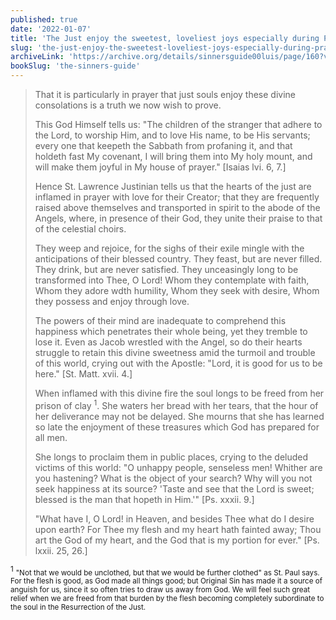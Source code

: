 ```yaml
---
published: true
date: '2022-01-07'
title: 'The Just enjoy the sweetest, loveliest joys especially during Prayer'
slug: 'the-just-enjoy-the-sweetest-loveliest-joys-especially-during-prayer'
archiveLink: 'https://archive.org/details/sinnersguide00luis/page/160?view=theater'
bookSlug: 'the-sinners-guide'
---
```


> That it is particularly in prayer that just souls enjoy these divine consolations is a truth we now wish to prove.
> 
> This God Himself tells us: "The children of the stranger that adhere to the Lord, to worship Him, and to love His name, to be His servants; every one that keepeth the Sabbath from profaning it, and that holdeth fast My covenant, I will bring them into My holy mount, and will make them joyful in My house of prayer." [Isaias lvi. 6, 7.]
> 
> Hence St. Lawrence Justinian tells us that the hearts of the just are inflamed in prayer with love for their Creator; that they are frequently raised above themselves and transported in spirit to the abode of the Angels, where, in presence of their God, they unite their praise to that of the celestial choirs.
> 
> They weep and rejoice, for the sighs of their exile mingle with the anticipations of their blessed country. They feast, but are never filled. They drink, but are never satisfied. They unceasingly long to be transformed into Thee, O Lord! Whom they contemplate with faith, Whom they adore wdth humility, Whom they seek with desire, Whom they possess and enjoy through love.
> 
> The powers of their mind are inadequate to comprehend this happiness which penetrates their whole being, yet they tremble to lose it. Even as Jacob wrestled with the Angel, so do their hearts struggle to retain this divine sweetness amid the turmoil and trouble of this world, crying out with the Apostle: "Lord, it is good for us to be here." [St. Matt. xvii. 4.]
> 
> When inflamed with this divine fire the soul longs to be freed from her prison of clay <sup>1</sup>. She waters her bread with her tears, that the hour of her deliverance may not be delayed. She mourns that she has learned so late the enjoyment of these treasures which God has prepared for all men.
> 
> She longs to proclaim them in public places, crying to the deluded victims of this world: "O unhappy people, senseless men! Whither are you hastening? What is the object of your search? Why will you not seek happiness at its source? 'Taste and see that the Lord is sweet; blessed is the man that hopeth in Him.'" [Ps. xxxii. 9.]
> 
> "What have I, O Lord! in Heaven, and besides Thee what do I desire upon earth? For Thee my flesh and my heart hath fainted away; Thou art the God of my heart, and the God that is my portion for ever." [Ps. lxxii. 25, 26.]

<sup>1</sup> <small>"Not that we would be unclothed, but that we would be further clothed" as St. Paul says. For the flesh is good, as God made all things good; but Original Sin has made it a source of anguish for us, since it so often tries to draw us away from God. We will feel such great relief when we are freed from that burden by the flesh becoming completely subordinate to the soul in the Resurrection of the Just.</small>
